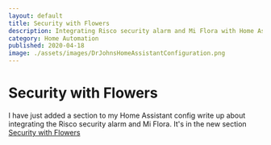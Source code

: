 ```yaml
---
layout: default
title: Security with Flowers
description: Integrating Risco security alarm and Mi Flora with Home Assistant
category: Home Automation
published: 2020-04-18
image: ./assets/images/DrJohnsHomeAssistantConfiguration.png
---
```

# Security with Flowers

I have just added a section to my Home Assistant config write up about integrating the Risco security alarm and Mi Flora.  It's in the new section [Security with Flowers](https://github.com/DrJohnT/HomeAssistantPublicConfig#Security-with-Flowers)